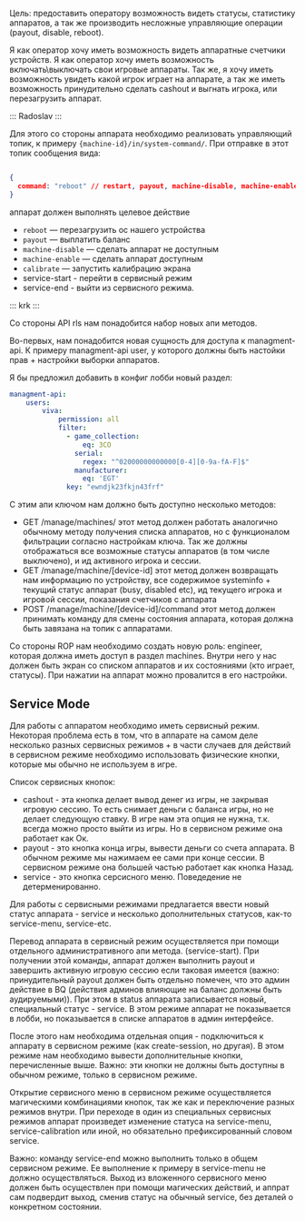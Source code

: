 Цель: предоставить оператору возможность видеть статусы, статистику аппаратов, а так же производить несложные управляющие операции (payout, disable, reboot).

Я как оператор хочу иметь возможность видеть аппаратные счетчики устройств. Я как оператор хочу иметь возможность включать\выключать свои игровые аппараты. Так же, я хочу иметь возможность увидеть какой игрок играет на аппарате, а так же иметь возможность принудительно сделать cashout и выгнать игрока, или перезагрузить аппарат.

::: Radoslav :::

Для этого со стороны аппарата необходимо реализовать управляющий топик, к примеру `{machine-id}/in/system-command/`. При отправке в этот топик сообщения вида:
```json

{
  command: "reboot" // restart, payout, machine-disable, machine-enable, menu-open, menu-close
}
```
аппарат должен выполнять целевое действие

- `reboot` — перезагрузить ос нашего устройства
- `payout` — выплатить баланс
- `machine-disable` — сделать аппарат не доступным
- `machine-enable` — сделать аппарат доступным
- `calibrate`  — запустить калибрацию экрана
- service-start - перейти в сервисный режим
- service-end - выйти из сервисного режима.

::: krk :::

Со стороны API rls нам понадобится набор новых апи методов.

Во-первых, нам понадобится новая сущность для доступа к managment-api. К примеру managment-api user, у которого должны быть настойки прав + настройки выборки аппаратов.

Я бы предложил добавить в конфиг лобби новый раздел:
```yaml
managment-api:
	users:
		viva:
			permission: all
			filter:
		      - game_collection:
		          eq: 3CO
		        serial:
		          regex: "^02000000000000[0-4][0-9a-fA-F]$"
		        manufacturer:
		          eq: 'EGT'
			  key: "ewndjk23fkjn43frf"
```
С этим апи ключом нам должно быть доступно несколько методов:
- GET /manage/machines/ 
  этот метод должен работать аналогично обычному методу получения списка аппаратов, но с функционалом фильтрации согласно настройкам ключа. Так же должны отображаться все возможные статусы аппаратов (в том числе выключено), и ид активного игрока и сессии.
- GET /manage/machine/[device-id]
  этот метод должен возвращать нам информацию по устройству, все содержимое systeminfo + текущий статус аппарат (busy, disabled etc), ид текущего игрока и игровой сессии, показания счетчиков с аппарата
- POST /manage/machine/[device-id]/command
  этот метод должен принимать команду для смены состояния аппарата, которая должна быть завязана на топик с аппаратами.


Со стороны ROP нам необходимо создать новую роль: engineer, которая должна иметь доступ в раздел machines. Внутри него у нас должен быть экран со списком аппаратов и их состояниями (кто играет, статусы). При нажатии на аппарат можно провалится в его настройки.

## Service Mode
Для работы с аппаратом необходимо иметь сервисный режим. Некоторая проблема есть в том, что в аппарате на самом деле несколько разных сервисных режимов + в части случаев для действий в сервисном режиме необходимо использовать физические кнопки, которые мы обычно не используем в игре.

Список сервисных кнопок:
- cashout - эта кнопка делает вывод денег из игры, не закрывая игровую сессию. То есть снимает деньги с баланса игры, но не делает следующую ставку. В игре нам эта опция не нужна, т.к. всегда можно просто выйти из игры. Но в сервисном режиме она работает как Ок.
- payout - это кнопка конца игры, вывести деньги со счета аппарата. В обычном режиме мы нажимаем ее сами при конце сессии. В сервисном режиме она большей частью работает как кнопка Назад.
- service - это кнопка серсисного меню. Поведедение не детерменированно.

Для работы с сервисными режимами предлагается ввести новый статус аппарата - service и несколько дополнительных статусов, как-то service-menu, service-etc.

Перевод аппарата в сервисный режим осуществляется при помощи отдельного административного апи метода. (service-start).  При получении этой команды, аппарат должен выполнить payout и завершить активную игровую сессию если таковая имеется (важно: принудительный payout должен быть отдельно помечен, что это админ действие в BQ (действия админов влияющие на баланс должны быть аудируемыми)). При этом в status аппарата записывается новый, специальный статус - service. В этом режиме аппарат не показывается в лобби, но показывается в списке аппаратов в админ интерфейсе.

После этого нам необходима отдельная опция - подключиться к аппарату в сервисном режиме (как create-session, но другая). В этом режиме нам необходимо вывести дополнительные кнопки, перечисленные выше. Важно: эти кнопки не должны быть доступны в обычном режиме, только в сервисном режиме.

Открытие сервисного меню в сервисном режиме осуществляется магическими комбинациями кнопок, так же как и переключение разных режимов внутри. При переходе в один из специальных сервисных режимов аппарат произведет изменение статуса на service-menu, service-calibration или иной, но обязательно префиксированный словом service.

Важно: команду service-end  можно выполнить только в общем сервисном режиме. Ее выполнение к примеру в service-menu не должно осуществляться. Выход из вложенного сервисного меню должен быть осуществлен при помощи магических действий, и аппрат сам подвердит выход, сменив статус на обычный service,  без деталей о конкретном состоянии.

